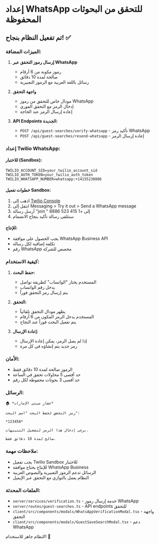 # إعداد WhatsApp للتحقق من البحوثات المحفوظة

## تم تفعيل النظام بنجاح! ✅

### الميزات المضافة:

1. **إرسال رموز التحقق عبر WhatsApp**
   - رموز مكونة من 6 أرقام
   - صالحة لمدة 10 دقائق
   - رسائل باللغة العربية مع الرموز التعبيرية

2. **واجهة التحقق**
   - مودال خاص للتحقق من رموز WhatsApp
   - إدخال الرمز مع التحقق الفوري
   - إعادة إرسال الرمز عند الحاجة

3. **API Endpoints الجديدة:**
   - `POST /api/guest-searches/verify-whatsapp` - تأكيد رمز WhatsApp
   - `POST /api/guest-searches/resend-whatsapp` - إعادة إرسال الرمز

### إعداد Twilio WhatsApp:

#### للاختبار (Sandbox):
```env
TWILIO_ACCOUNT_SID=your_twilio_account_sid
TWILIO_AUTH_TOKEN=your_twilio_auth_token
TWILIO_WHATSAPP_NUMBER=whatsapp:+14155238886
```

#### خطوات تفعيل Sandbox:
1. اذهب إلى [Twilio Console](https://console.twilio.com/)
2. انتقل إلى Messaging > Try it out > Send a WhatsApp message
3. أرسل رسالة "join <sandbox-name>" إلى +1 415 523 8886
4. ستتلقى رسالة تأكيد بنجاح الانضمام

#### للإنتاج:
- يجب الحصول على موافقة WhatsApp Business API
- تكلفة إضافية لكل رسالة
- رقم WhatsApp مخصص للشركة

### كيفية الاستخدام:

1. **حفظ البحث:**
   - المستخدم يختار "الواتساب" كطريقة تواصل
   - يدخل رقم الواتساب
   - يتم إرسال رمز التحقق فوراً

2. **التحقق:**
   - يظهر مودال التحقق تلقائياً
   - المستخدم يدخل الرمز المكون من 6 أرقام
   - يتم تفعيل البحث فوراً عند النجاح

3. **إعادة الإرسال:**
   - إذا لم يصل الرمز، يمكن إعادة الإرسال
   - رمز جديد يتم إنشاؤه في كل مرة

### الأمان:
- الرموز صالحة لمدة 10 دقائق فقط
- حد أقصى 5 محاولات تحقق في الساعة
- حد أقصى 3 بحوثات محفوظة لكل رقم

### الرسائل:
```
🏠 *عقار سيتي الإمارات*

رمز التحقق لحفظ البحث "اسم البحث":

*123456*

يرجى إدخال هذا الرمز لتفعيل التنبيهات.

صالح لمدة 10 دقائق فقط.
```

### ملاحظات مهمة:
- يجب تفعيل Twilio Sandbox للاختبار
- للإنتاج يحتاج موافقة WhatsApp Business
- الرسائل تدعم الرموز التعبيرية والنصوص العربية
- النظام يعمل بالتوازي مع التحقق عبر الإيميل

### الملفات المحدثة:
- `server/services/verification.ts` - خدمة إرسال رموز WhatsApp
- `server/routes/guest-searches.ts` - API endpoints للتحقق
- `client/src/components/modals/WhatsAppVerificationModal.tsx` - واجهة التحقق
- `client/src/components/modals/GuestSaveSearchModal.tsx` - دعم WhatsApp

النظام جاهز للاستخدام! 🚀